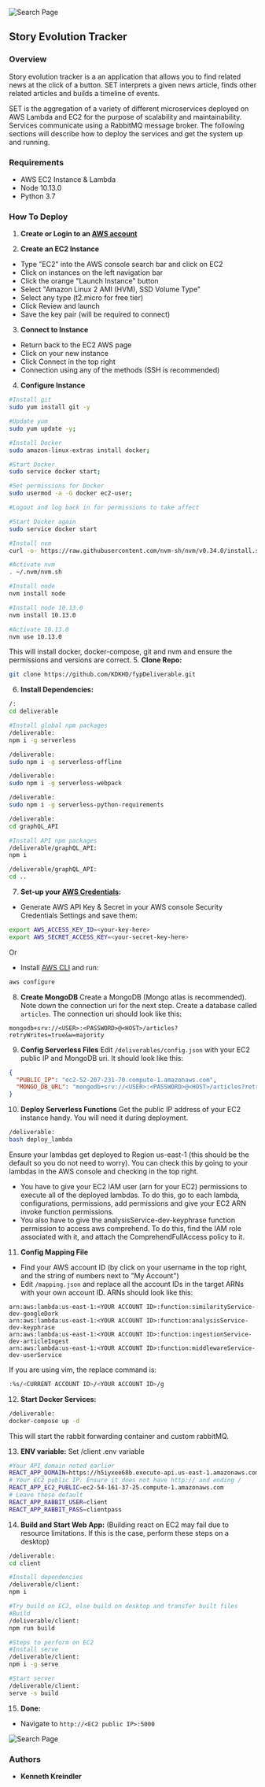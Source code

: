 ![Search Page](/images/banner.png)
## Story Evolution Tracker


### Overview
Story evolution tracker is a an application that allows you to find related news at the click of a button. SET interprets a given news article, finds other related articles and builds a timeline of events.

SET is the aggregation of a variety of different microservices deployed on AWS Lambda and EC2 for the purpose of scalability and maintainability. Services communicate using a RabbitMQ message broker. The following sections will describe how to deploy the services and get the system up and running. 

### Requirements
- AWS EC2 Instance & Lambda
- Node 10.13.0
- Python 3.7
### <a name="Installation"></a>How To Deploy

1. **Create or Login to an [AWS account](https://console.aws.amazon.com/)**

2. **Create an EC2 Instance**
- Type "EC2" into the AWS console search bar and click on EC2
- Click on instances on the left navigation bar
- Click the orange "Launch Instance" button
- Select "Amazon Linux 2 AMI (HVM), SSD Volume Type"
- Select any type (t2.micro for free tier)
- Click Review and launch
- Save the key pair (will be required to connect)

3. **Connect to Instance**
- Return back to the EC2 AWS page
- Click on your new instance
- Click Connect in the top right
- Connection using any of the methods (SSH is recommended)

4. **Configure Instance**
```bash
#Install git
sudo yum install git -y

#Update yum
sudo yum update -y;

#Install Docker
sudo amazon-linux-extras install docker;

#Start Docker
sudo service docker start;

#Set permissions for Docker
sudo usermod -a -G docker ec2-user;

#Logout and log back in for permissions to take affect

#Start Docker again
sudo service docker start

#Install nvm
curl -o- https://raw.githubusercontent.com/nvm-sh/nvm/v0.34.0/install.sh | bash

#Activate nvm
. ~/.nvm/nvm.sh

#Install node
nvm install node

#Install node 10.13.0
nvm install 10.13.0

#Activate 10.13.0
nvm use 10.13.0
```
This will install docker, docker-compose, git and nvm and ensure the permissions and versions are correct.
5. **Clone Repo:**
```bash
git clone https://github.com/KDKHD/fypDeliverable.git
```
6. **Install Dependencies:**
```bash
/: 
cd deliverable

#Install global npm packages
/deliverable: 
npm i -g serverless

/deliverable: 
sudo npm i -g serverless-offline

/deliverable: 
sudo npm i -g serverless-webpack

/deliverable:
sudo npm i -g serverless-python-requirements

/deliverable: 
cd graphQL_API 

#Install API npm packages
/deliverable/graphQL_API: 
npm i 

/deliverable/graphQL_API: 
cd ..

```
7. **Set-up your [AWS Credentials](https://www.serverless.com/framework/docs/providers/aws/guide/credentials/):**
- Generate AWS API Key & Secret in your AWS console Security Credentials Settings and save them:
```bash
export AWS_ACCESS_KEY_ID=<your-key-here>
export AWS_SECRET_ACCESS_KEY=<your-secret-key-here>
```

Or 
- Install [AWS CLI](https://docs.aws.amazon.com/cli/latest/userguide/cli-chap-install.html) and run:
```bash
aws configure
```
8. **Create MongoDB**
Create a MongoDB (Mongo atlas is recommended). Note down the connection uri for the next step. Create a database called ```articles```. The connection uri should look like this:
```
mongodb+srv://<USER>:<PASSWORD>@<HOST>/articles?retryWrites=true&w=majority
```
9. **Config Serverless Files**
Edit ```/deliverables/config.json``` with your EC2 public IP and MongoDB uri. It should look like this:
```json
{
  "PUBLIC_IP": "ec2-52-207-231-70.compute-1.amazonaws.com",
  "MONGO_DB_URL": "mongodb+srv://<USER>:<PASSWORD>@<HOST>/articles?retryWrites=true&w=majority"
}
```
10. **Deploy Serverless Functions**
Get the public IP address of your EC2 instance handy. You will need it during deployment.
```bash
/deliverable: 
bash deploy_lambda
```
Ensure your lambdas get deployed to Region us-east-1 (this should be the default so you do not need to worry). You can check this by going to your lambdas in the AWS console and checking in the top right.
- You have to give your EC2 IAM user (arn for your EC2) permissions to execute all of the deployed lambdas. To do this, go to each lambda, configurations, permissions, add permissions and give your EC2 ARN invoke function permissions.
- You also have to give the analysisService-dev-keyphrase function permission to access aws comprehend. To do this, find the IAM role associated with it, and attach the ComprehendFullAccess policy to it.

11. **Config Mapping File**
- Find your AWS account ID (by click on your username in the top right, and the string of numbers next to "My Account")
- Edit ```/mapping.json``` and replace all the account IDs in the target ARNs with your own account ID. ARNs should look like this:
```
arn:aws:lambda:us-east-1:<YOUR ACCOUNT ID>:function:similarityService-dev-googleDork
arn:aws:lambda:us-east-1:<YOUR ACCOUNT ID>:function:analysisService-dev-keyphrase
arn:aws:lambda:us-east-1:<YOUR ACCOUNT ID>:function:ingestionService-dev-articleIngest
arn:aws:lambda:us-east-1:<YOUR ACCOUNT ID>:function:middlewareService-dev-userService
```
If you are using vim, the replace command is:
```bash
:%s/<CURRENT ACCOUNT ID>/<YOUR ACCOUNT ID>/g
```

12. **Start Docker Services:**
```bash
/deliverable:
docker-compose up -d
```
This will start the rabbit forwarding container and custom rabbitMQ.

13. **ENV variable:**
Set /client .env variable
```bash
#Your API domain noted earlier
REACT_APP_DOMAIN=https://h5iyxee68b.execute-api.us-east-1.amazonaws.com
# Your EC2 public IP. Ensure it does not have http:// and ending /
REACT_APP_EC2_PUBLIC=ec2-54-161-37-25.compute-1.amazonaws.com
# Leave these default
REACT_APP_RABBIT_USER=client
REACT_APP_RABBIT_PASS=clientpass
```
14. **Build and Start Web App:**
(Building react on EC2 may fail due to resource limitations. If this is the case, perform these steps on a desktop)
```bash
/deliverable:
cd client

#Install dependencies
/deliverable/client:
npm i

#Try build on EC2, else build on desktop and transfer built files
#Build
/deliverable/client:
npm run build

#Steps to perform on EC2
#Install serve
/deliverable/client:
npm i -g serve

#Start server
/deliverable/client:
serve -s build
```

15. **Done:**

- Navigate to ```http://<EC2 public IP>:5000```


![Search Page](/images/search.png)


### Authors

* **Kenneth Kreindler** 


